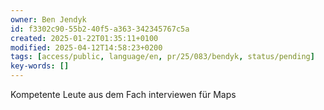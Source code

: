 ```yaml
---
owner: Ben Jendyk
id: f3302c90-55b2-40f5-a363-342345767c5a
created: 2025-01-22T01:35:11+0100
modified: 2025-04-12T14:58:23+0200
tags: [access/public, language/en, pr/25/083/bendyk, status/pending]
key-words: []
---
```


Kompetente Leute aus dem Fach interviewen für Maps